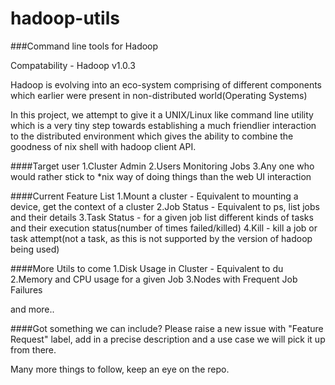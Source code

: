 hadoop-utils
============

###Command line tools for Hadoop

Compatability - Hadoop v1.0.3

Hadoop is evolving into an eco-system comprising of different components which earlier were present in non-distributed world(Operating Systems)

In this project, we attempt to give it a UNIX/Linux like command line utility which is a very tiny step towards establishing 
a much friendlier interaction to the distributed environment which gives the ability to combine the goodness of nix shell with hadoop client API.

####Target user
  1.Cluster Admin
  2.Users Monitoring Jobs
  3.Any one who would rather stick to *nix way of doing things than the web UI interaction
  
####Current Feature List
  1.Mount a cluster - Equivalent to mounting a device, get the context of a cluster
  2.Job Status - Equivalent to ps, list jobs and their details
  3.Task Status - for a given job list different kinds of tasks and their execution status(number of times failed/killed)
  4.Kill - kill a job or task attempt(not a task, as this is not supported by the version of hadoop being used)

####More Utils to come
  1.Disk Usage in Cluster - Equivalent to du
  2.Memory and CPU usage for a given Job
  3.Nodes with Frequent Job Failures
  
  and more..
  
  
  ####Got something we can include? Please raise a new issue with "Feature Request" label, add in a precise description and a use case
  we will pick it up from there.
  
  Many more things to follow, keep an eye on the repo.
